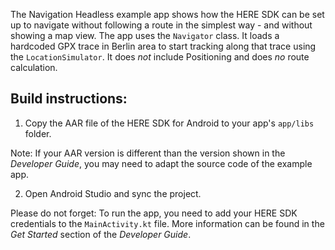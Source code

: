 The Navigation Headless example app shows how the HERE SDK can be set up to navigate without following a route in the simplest way - and without showing a map view. The app uses the `Navigator` class. It loads a hardcoded GPX trace in Berlin area to start tracking along that trace using the `LocationSimulator`. It does _not_ include Positioning and does _no_ route calculation.

Build instructions:
-------------------

1) Copy the AAR file of the HERE SDK for Android to your app's `app/libs` folder.

Note: If your AAR version is different than the version shown in the _Developer Guide_, you may need to adapt the source code of the example app.

2) Open Android Studio and sync the project.

Please do not forget: To run the app, you need to add your HERE SDK credentials to the `MainActivity.kt` file. More information can be found in the _Get Started_ section of the _Developer Guide_.
